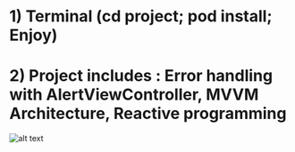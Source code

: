 # 1) Terminal (cd project; pod install; Enjoy)
# 2) Project includes : Error handling with AlertViewController, MVVM Architecture, Reactive programming 
![alt text](https://user-images.githubusercontent.com/35536487/51427064-a1fd8b00-1bfb-11e9-8009-b8a29a90f29a.png)

